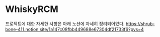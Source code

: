 # WhiskyRCM

프로젝트에 대한 자세한 사항은 아래 노션에 자세히 정리되어있다.
https://shrub-bone-411.notion.site/1a147c08fbb449688e67304df21733f6?pvs=4